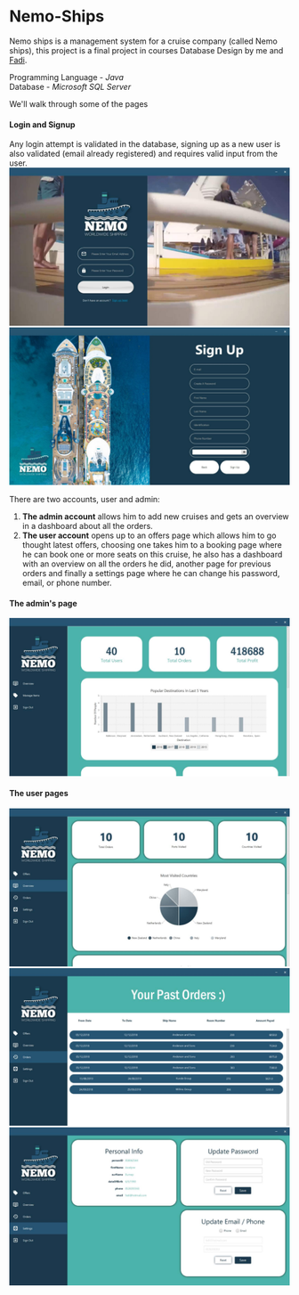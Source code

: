 # Nemo-Ships

Nemo ships is a management system for a cruise company (called Nemo ships), this project is a final project in courses Database Design by me and [Fadi](https://github.com/fadi6).

Programming Language - _Java_ <br>
Database - _Microsoft SQL Server_

We'll walk through some of the pages

#### Login and Signup
Any login attempt is validated in the database, signing up as a new user is also validated (email already registered) and requires valid input from the user.
![index](/img/IMG-20190902-WA0011.jpg)
![signup](/img/IMG-20190902-WA0017.jpg)

There are two accounts, user and admin:
1. __The admin account__ allows him to add new cruises and gets an overview in a dashboard about all the orders.
2. __The user account__ opens up to an offers page which allows him to go thought latest offers, choosing one takes him to a booking page where he can book one
or more seats on this cruise, he also has a dashboard with an overview on all the orders he did, another page for previous orders and finally a settings page where he can
change his password, email, or phone number.

#### The admin's page
![mostcentral](/img/IMG-20190902-WA0016.jpg)


#### The user pages
![mostcentral](/img/IMG-20190902-WA0014.jpg)
![mostcentral](/img/IMG-20190902-WA0012.jpg)
![mostcentral](/img/IMG-20190902-WA0013.jpg)


